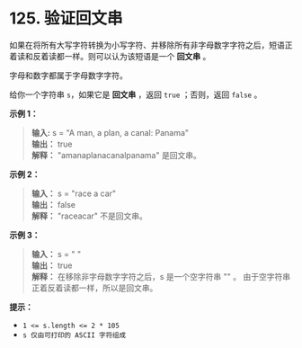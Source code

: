 # 125. 验证回文串

如果在将所有大写字符转换为小写字符、并移除所有非字母数字字符之后，短语正着读和反着读都一样。则可以认为该短语是一个 **回文串** 。

字母和数字都属于字母数字字符。

给你一个字符串 `s`，如果它是 **回文串** ，返回 `true` ；否则，返回 `false` 。



**示例 1：**

>**输入:** s = "A man, a plan, a canal: Panama" <br>
>**输出：** true <br>
>**解释：** "amanaplanacanalpanama" 是回文串。

**示例 2：**

>**输入：** s = "race a car" <br>
>**输出：** false <br>
>**解释：** "raceacar" 不是回文串。

**示例 3：**

>**输入：** s = " " <br>
>**输出：** true <br>
>**解释：** 在移除非字母数字字符之后，s 是一个空字符串 "" 。
由于空字符串正着反着读都一样，所以是回文串。


**提示：**

* `1 <= s.length <= 2 * 105`
* `s 仅由可打印的 ASCII 字符组成`